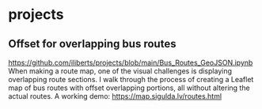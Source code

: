 # projects

## Offset for overlapping bus routes
https://github.com/iliberts/projects/blob/main/Bus_Routes_GeoJSON.ipynb
<br>
When making a route map, one of the visual challenges is displaying overlapping route sections. I walk through the process of creating a Leaflet map of bus routes with offset overlapping portions, all without altering the actual routes. A working demo: https://map.sigulda.lv/routes.html

